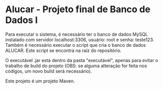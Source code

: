 # Alucar - Projeto final de Banco de Dados I

Para executar o sistema, é necessário ter o banco de dados MySQL instalado com servidor localhost:3306, usuário: root e senha: teste123.
Também é necessário executar o script que cria o banco de dados ALUCAR. Este script se encontra na raíz do repositório.

O executável .jar está dentro da pasta "executável", apenas para evitar o trabalho de build do projeto (OBS: se alguma alteração for feita nos códigos, um novo build será necessário).

Este projeto é um projeto Maven.
